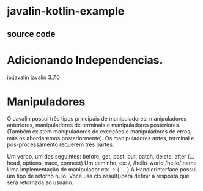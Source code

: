 # javalin-kotlin-example

## source code 

# Adicionando Independencias.

<dependencies>
        <dependency>
            <groupId>io.javalin</groupId>
            <artifactId>javalin</artifactId>
            <version>3.7.0</version>
        </dependency>
  
 # Manipuladores
O Javalin possui três tipos principais de manipuladores: manipuladores anteriores, manipuladores de terminais e manipuladores posteriores. (Também existem manipuladores de exceções e manipuladores de erros, mas os abordaremos posteriormente). Os manipuladores antes, terminal e pós-processamento requerem três partes:

Um verbo, um dos seguintes: before, get, post, put, patch, delete, after (... head, options, trace, connect)
Um caminho, ex: /, /hello-world,/hello/:name
Uma implementação de manipulador ctx -> { ... }
A Handlerinterface possui um tipo de retorno nulo. Você usa ctx.result()para definir a resposta que será retornada ao usuário.

